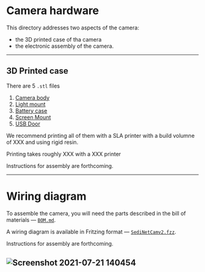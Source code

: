 # Camera hardware

This directory addresses two aspects of the camera: 

- the 3D printed case of tha camera
- the electronic assembly of the camera. 

-----

## 3D Printed case

There are 5 `.stl` files 

1. [Camera body](./body_sedicamsmallerv2.stl)
2. [Light mount](./lightmount.stl)
3. [Battery case](./battery_case.stl)
4. [Screen Mount](./screen_mount.stl)
5. [USB Door](./usbdoor_sedicam.stl)

We recommend printing all of them with a SLA printer with a build volumne of XXX and using rigid resin.

Printing takes roughly XXX with a XXX printer

Instructions for assembly are forthcoming.

---
# Wiring diagram 

To assemble the camera, you will need the parts described in the bill of materials — [`BOM.md`](./BOM.md). 

A wiring diagram is available in Fritzing format — [`SediNetCamv2.fzz`](./SediNetCamv2.fzz). 

Instructions for assembly are forthcoming.

![Screenshot 2021-07-21 140454](https://user-images.githubusercontent.com/72474059/126538270-88ae52f5-da57-48d6-ad52-6b6367878acd.png)  
---

